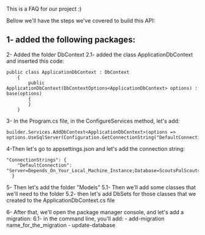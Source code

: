 This is a FAQ for our project :)

Bellow we'll have the steps we've covered to build this API:

1- added the following packages:
- 

2- Added the folder DbContext
2.1- added the class ApplicationDbContext and inserted this code:
```
public class ApplicationDbContext : DbContext
    {
        public ApplicationDbContext(DbContextOptions<ApplicationDbContext> options) : base(options)
        {
        }
    }
```

3- In the Program.cs file, in the ConfigureServices method, let's add:
```
builder.Services.AddDbContext<ApplicationDbContext>(options => options.UseSqlServer(Configuration.GetConnectionString("DefaultConnection")));
```

4-Then let's go to appsettings.json and let's add the connection string:
```
"ConnectionStrings": {
    "DefaultConnection": "Server=Depends_On_Your_Local_Machine_Instance;Database=ScoutsPalScoutsIdentityServerAPI;Trusted_Connection=True;MultipleActiveResultSets=true"
  }
```

5- Then let's add the folder "Models"
5.1- Then we'll add some classes that we'll need to the folder
5.2- then let's add DbSets for those classes that we created to the ApplicationDbContext.cs file

6- After that, we'll open the package manager console, and let's add a migration:
6.1- in the command line, you'll add:
    - add-migration name_for_the_migration
    - update-database